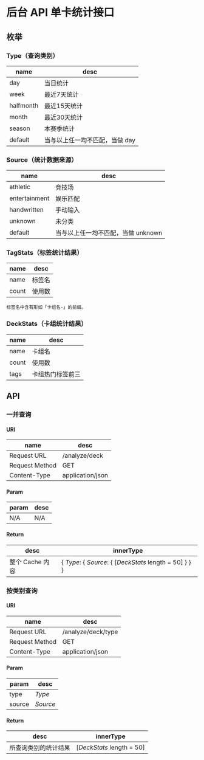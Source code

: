 # 后台 API 单卡统计接口
## 枚举
### Type（查询类别）
name | desc
---|---
day | 当日统计
week | 最近7天统计
halfmonth | 最近15天统计
month | 最近30天统计
season | 本赛季统计
default | 当与以上任一均不匹配，当做 day

### Source（统计数据来源）
name | desc
---|---
athletic | 竞技场
entertainment | 娱乐匹配
handwritten | 手动输入
unknown | 未分类
default | 当与以上任一均不匹配，当做 unknown

### TagStats（标签统计结果）
name | desc
----|----
name | 标签名
count | 使用数

    标签名中含有形如「卡组名-」的前缀。

### DeckStats（卡组统计结果）
name | desc
----|----
name | 卡组名
count | 使用数
tags | 卡组热门标签前三

## API
### 一并查询
#### URI
name | desc
---|---
Request URL | /analyze/deck
Request Method | GET
Content-Type | application/json

#### Param
param | desc
---|---
N/A | N/A

#### Return
desc | innerType
--- | ---
整个 Cache 内容 | { *Type*: { *Source*: { [_DeckStats_ length = 50] } } }
### 按类别查询
#### URI
name | desc
---|---
Request URL | /analyze/deck/type
Request Method | GET
Content-Type | application/json

#### Param
param | desc
---|---
type | *Type*
source | *Source*

#### Return
desc | innerType
--- | ---
所查询类别的统计结果 | [_DeckStats_ length = 50]